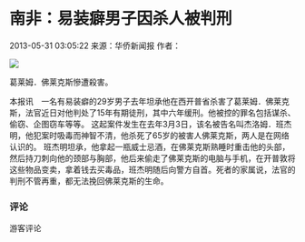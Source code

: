# 南非：易装癖男子因杀人被判刑

2013-05-31 03:05:22
来源：华侨新闻报 作者：

![](http://www.nanfei8.com/d/file/2013-05-31/7ea23d34b01e169427616252f9067d7c.jpg)

葛莱姆．佛莱克斯慘遭殺害。

本报讯　一名有易装癖的29岁男子去年坦承他在西开普省杀害了葛莱姆．佛莱克斯，法官近日对他判处了15年有期徒刑，其中六年缓刑。他被控的罪名包括谋杀、偷窃、企图窃车等等。 这起案件发生在去年3月3日，该名被告名叫杰洛姆．班杰明，他犯案时吸毒而神智不清，他杀死了65岁的被害人佛莱克斯，两人是在网络认识的。 班杰明坦承，他拿起一瓶威士忌酒，在佛莱克斯熟睡时重击他的头部，然后持刀刺向他的颈部与胸部，他后来偷走了佛莱克斯的电脑与手机，在开普敦将这些物品变卖，拿着钱去买毒品，班杰明随后向警方自首。死者的家属说，法官的判刑不管再重，都无法挽回佛莱克斯的生命。

### 评论

游客评论
